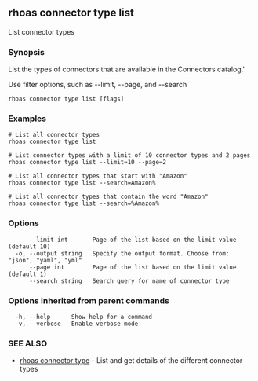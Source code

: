## rhoas connector type list

List connector types

### Synopsis

List the types of connectors that are available in the Connectors catalog.'

Use filter options, such as --limit, --page, and --search


```
rhoas connector type list [flags]
```

### Examples

```
# List all connector types
rhoas connector type list

# List connector types with a limit of 10 connector types and 2 pages
rhoas connector type list --limit=10 --page=2

# List all connector types that start with "Amazon"
rhoas connector type list --search=Amazon%

# List all connector types that contain the word "Amazon"
rhoas connector type list --search=%Amazon%

```

### Options

```
      --limit int       Page of the list based on the limit value (default 10)
  -o, --output string   Specify the output format. Choose from: "json", "yaml", "yml"
      --page int        Page of the list based on the limit value (default 1)
      --search string   Search query for name of connector type
```

### Options inherited from parent commands

```
  -h, --help      Show help for a command
  -v, --verbose   Enable verbose mode
```

### SEE ALSO

* [rhoas connector type](rhoas_connector_type.md)	 - List and get details of the different connector types

